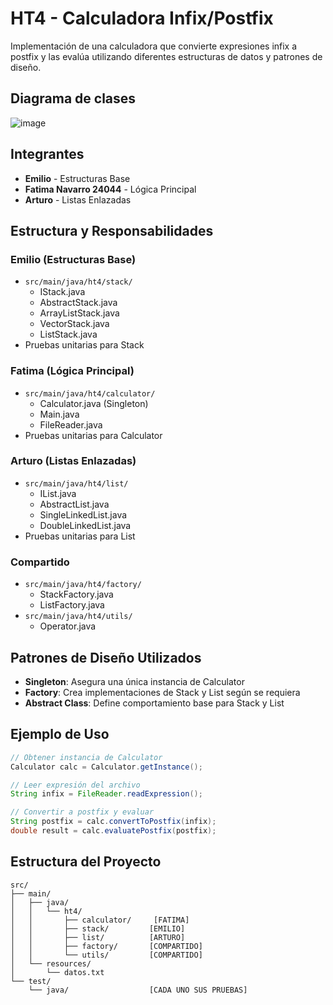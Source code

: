 # HT4 - Calculadora Infix/Postfix

Implementación de una calculadora que convierte expresiones infix a postfix y las evalúa utilizando diferentes estructuras de datos y patrones de diseño.

## Diagrama de clases

![image](https://github.com/user-attachments/assets/35d7eff5-01b4-4165-bce1-0876e9b8369c)




## Integrantes
- **Emilio** - Estructuras Base
- **Fatima Navarro 24044** - Lógica Principal
- **Arturo** - Listas Enlazadas

## Estructura y Responsabilidades

### Emilio (Estructuras Base)
- `src/main/java/ht4/stack/`
  - IStack.java
  - AbstractStack.java
  - ArrayListStack.java
  - VectorStack.java
  - ListStack.java
- Pruebas unitarias para Stack

### Fatima (Lógica Principal)
- `src/main/java/ht4/calculator/`
  - Calculator.java (Singleton)
  - Main.java
  - FileReader.java
- Pruebas unitarias para Calculator

### Arturo (Listas Enlazadas)
- `src/main/java/ht4/list/`
  - IList.java
  - AbstractList.java
  - SingleLinkedList.java
  - DoubleLinkedList.java
- Pruebas unitarias para List

### Compartido
- `src/main/java/ht4/factory/`
  - StackFactory.java
  - ListFactory.java
- `src/main/java/ht4/utils/`
  - Operator.java

## Patrones de Diseño Utilizados
- **Singleton**: Asegura una única instancia de Calculator
- **Factory**: Crea implementaciones de Stack y List según se requiera
- **Abstract Class**: Define comportamiento base para Stack y List

## Ejemplo de Uso
```java
// Obtener instancia de Calculator
Calculator calc = Calculator.getInstance();

// Leer expresión del archivo
String infix = FileReader.readExpression();

// Convertir a postfix y evaluar
String postfix = calc.convertToPostfix(infix);
double result = calc.evaluatePostfix(postfix);
```

## Estructura del Proyecto
```
src/
├── main/
│   ├── java/
│   │   └── ht4/
│   │       ├── calculator/     [FATIMA]
│   │       ├── stack/         [EMILIO]
│   │       ├── list/          [ARTURO]
│   │       ├── factory/       [COMPARTIDO]
│   │       └── utils/         [COMPARTIDO]
│   └── resources/
│       └── datos.txt
└── test/
    └── java/                  [CADA UNO SUS PRUEBAS]
```


